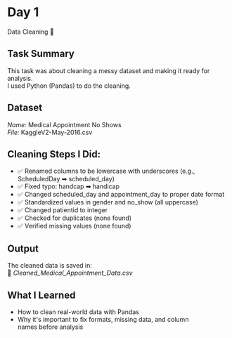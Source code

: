 # Day 1
 Data Cleaning 🧽

## Task Summary
This task was about cleaning a messy dataset and making it ready for analysis.  
I used Python (Pandas) to do the cleaning.

## Dataset
*Name:* Medical Appointment No Shows  
*File:* KaggleV2-May-2016.csv

## Cleaning Steps I Did:
- ✅ Renamed columns to be lowercase with underscores (e.g., ScheduledDay ➡ scheduled_day)
- ✅ Fixed typo: handcap ➡ handicap
- ✅ Changed scheduled_day and appointment_day to proper date format
- ✅ Standardized values in gender and no_show (all uppercase)
- ✅ Changed patientid to integer
- ✅ Checked for duplicates (none found)
- ✅ Verified missing values (none found)

## Output
The cleaned data is saved in:  
📁 *Cleaned_Medical_Appointment_Data.csv*

## What I Learned
- How to clean real-world data with Pandas
- Why it's important to fix formats, missing data, and column names before analysis
